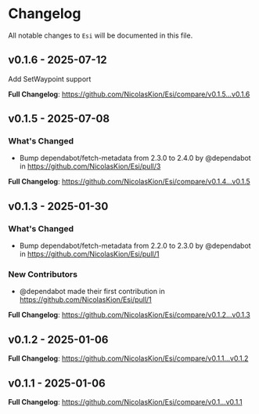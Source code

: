 # Changelog

All notable changes to `Esi` will be documented in this file.

## v0.1.6 - 2025-07-12

Add SetWaypoint support

**Full Changelog**: https://github.com/NicolasKion/Esi/compare/v0.1.5...v0.1.6

## v0.1.5 - 2025-07-08

### What's Changed

* Bump dependabot/fetch-metadata from 2.3.0 to 2.4.0 by @dependabot in https://github.com/NicolasKion/Esi/pull/3

**Full Changelog**: https://github.com/NicolasKion/Esi/compare/v0.1.4...v0.1.5

## v0.1.3 - 2025-01-30

### What's Changed

* Bump dependabot/fetch-metadata from 2.2.0 to 2.3.0 by @dependabot in https://github.com/NicolasKion/Esi/pull/1

### New Contributors

* @dependabot made their first contribution in https://github.com/NicolasKion/Esi/pull/1

**Full Changelog**: https://github.com/NicolasKion/Esi/compare/v0.1.2...v0.1.3

## v0.1.2 - 2025-01-06

**Full Changelog**: https://github.com/NicolasKion/Esi/compare/v0.1.1...v0.1.2

## v0.1.1 - 2025-01-06

**Full Changelog**: https://github.com/NicolasKion/Esi/compare/v0.1...v0.1.1
